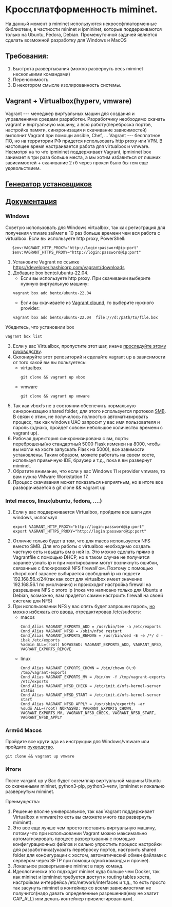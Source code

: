 # Кроссплатформенность miminet.
На данный момент в miminet используются некроссфплаторменные библиотеки, в частности mininet и ipmininet, которые поддерживаются только на Ubuntu, Fedora, Debian.
Промежуточной задачей является сделать возможной разработку для Windows и MacOS

## Требования:
1. Быстрота развертывания (можно развернуть весь miminet несколькими командами)
2. Переносимость.
3. В некотором смысле изолированность системы.

## Vagrant + Virtualbox(hyperv, vmware)
Vagrant --- менеджер виртуальных машин для создания и управлениями средами разработки. Разработчику необходимо скачать vagrant и виртуальную машину, а всю работу(переброска портов, настройка памяти, синхронизация и скачивание зависимостей) выполнит Vagrant при помощи ansible, Chef, ... Vagrant --- бесплатное ПО, но на территории РФ придется использовать http proxy или VPN. В настоящее время настраивается работа для virtualbox и vmware. Несмотря на то что ipmininet поддерживает Vagrant, ipmininet box занимает в три раза больше места, а мы хотим избавиться от лишних зависимостей + скачивание 2 гб через прокси было бы тем еще удовольствием.

## [Генератор установщиков](https://github.com/hashicorp/vagrant-installers)
## [Документация](https://developer.hashicorp.com/vagrant/docs)

### Windows
Советую использовать для Windows virtualbox, так как регистрация для получения vmware займет в 10 раз больше времени чем вся работа с virtualbox.
Если вы используете http proxy, PowerShell:
```
   $env:VAGRANT_HTTP_PROXY="http://login:password@ip:port"
   $env:VAGRANT_HTTPS_PROXY="http://login:password@ip:port"
```

1. Установите Vagrant по ссылке https://developer.hashicorp.com/vagrant/downloads
2. Добавьте box bento/ubuntu-22.04.
   - Если вы используете http proxy. При скачивании выберите нужную виртуальную машину:
   ```
   vagrant box add bento/ubuntu-22.04
   ```
   - Если вы cкачиваете из [Vagrant clound](https://app.vagrantup.com/bento/boxes/ubuntu-22.04), то выберите нужного provider:
   ```
   vagrant box add bento/ubuntu-22.04  file:///d:/path/to/file.box
   ```
Убедитесь, что установили box
```
vagrant box list
```
3. Если у вас Virtualbox, пропустите этот шаг, иначе [проследуйте этому руководству](https://developer.hashicorp.com/vagrant/docs/providers/vmware/installation).
4. Склонируйте этот репозиторий и сделайте vagrant up в зависимости от того какой вм вы пользуетесь:
   - virtualbox
     ```
     git clone && vagrant up vbox
     ```
   - vmware
     ```
     git clone && vagrant up vmware
     ```
5. Так как vboxfs не в состоянии обеспечить нормальную синхронизацию shared folder, для этого используется протокол [SMB](https://ru.wikipedia.org/wiki/Server_Message_Block). В связи с этим, не получилось полностью автоматизировать процесс, так как windows UAC запросит у вас имя пользователя и пароль (однако, пройдет совсем небольшое количество времени с vagrant up).
6. Рабочая директория синхронизирована с вм, порты переброшены(но стандартный 5000 Flask изменен на 8000, чтобы вы могли на хосте запускать Flask на 5000), все завимости установлены. Таким образом, можете работать на своем хосте, используя привычную IDE, браузер и т.д., пока в вм развернут miminet.
7. Обратите внимание, что если у вас Windows 11 и provider vmware, то вам нужна VMware Workstation 17.
8. Процесс скачивания может показаться неприятным, но в итоге все разворачивается в git clone && vagrant up
   
### Intel macos, linux(ubuntu, fedora, ....)
1. Если у вас поддерживается Virtualbox, пройдите все шаги для windows, используя
   ```
   export VAGRANT_HTTP_PROXY="http://login:password@ip:port"
   export VAGRANT_HTTPS_PROXY="http://login:password@ip:port"
   ```
2. Отличие только будет в том, что для macos  используется NFS вместо SMB. Для его работы с virtualbox необходимо создать частную сеть и выдать вм в ней ip. Это можно сделать прямо в Vagrantfile с помощью DHCP, но в таком случае не получится заранее узнать ip и при монтировании могут возникнуть ошибки, связанные с блокировкой NFS firewall'ом. Поэтому с помощью dhcpd.conf заранее выбирается свободный ip из подсети 192.168.56.x/24(так как хост для virtualbox имеет значение 192.168.56.1 по умолчанию) и происходит настройка firewall на разрешение NFS с этого ip (пока что написано только для Ubuntu и Debian, возможно, вам придется самим настроить firewall на своей системе для NFS)
3. При использовании NFS у вас опять будет запрошен пароль, [но можно избежать его ввода](https://developer.hashicorp.com/vagrant/docs/synced-folders/nfs#root-privilege-requirement), отредактировав /etc/sudoers:
   - macos
     ```
     Cmnd_Alias VAGRANT_EXPORTS_ADD = /usr/bin/tee -a /etc/exports
     Cmnd_Alias VAGRANT_NFSD = /sbin/nfsd restart
     Cmnd_Alias VAGRANT_EXPORTS_REMOVE = /usr/bin/sed -E -e /*/ d -ibak /etc/exports
     %admin ALL=(root) NOPASSWD: VAGRANT_EXPORTS_ADD, VAGRANT_NFSD, VAGRANT_EXPORTS_REMOVE
     ```
    - linux
      ```
      Cmnd_Alias VAGRANT_EXPORTS_CHOWN = /bin/chown 0\:0 /tmp/vagrant-exports
      Cmnd_Alias VAGRANT_EXPORTS_MV = /bin/mv -f /tmp/vagrant-exports /etc/exports
      Cmnd_Alias VAGRANT_NFSD_CHECK = /etc/init.d/nfs-kernel-server status
      Cmnd_Alias VAGRANT_NFSD_START = /etc/init.d/nfs-kernel-server start
      Cmnd_Alias VAGRANT_NFSD_APPLY = /usr/sbin/exportfs -ar
      %sudo ALL=(root) NOPASSWD: VAGRANT_EXPORTS_CHOWN, VAGRANT_EXPORTS_MV, VAGRANT_NFSD_CHECK, VAGRANT_NFSD_START, VAGRANT_NFSD_APPLY
      ```

### Arm64 Macos
Пройдите все круги ада из инструкции для Windows/vmware или пройдите [рукводство](https://developer.hashicorp.com/vagrant/docs/providers/vmware/installation).
```
git clone && vagrant up vmware
```

### Итоги

После vargant up у Вас будет экземпляр виртуальной машины Ubuntu со скачанными mininet, python3-pip, python3-venv, ipmininet и локально развернутым miminet.

Преимущества:
1. Решение вполне универсальное, так как Vagrant поддерживает Virtualbox и vmware(то есть вы сможете много где развернуть miminet).
2. Это все еще лучше чем просто поставить виртуальную машину, потому что при использовании Vagrant можно максимально автоматизировать процесс развертывания с помощью конфигурационных файлов и сильно упростить процесс настройки для разработчика(указать переброску портов, настроить shared folder для конфигурации с хостом, автоматический обмен файлами с сервером через SFTP при помощи одной команды и прочее).
3. Локальное развертывание mininet в пару команд.
4. Идеологически это подходит mininet куда больше чем Docker, так как mininet и ipmininet требуется доступ к routing tables хоста, настройкам интерфейса /etc/network/interfaces и т.д., то есть просто так засунуть miminet в контейнер со всеми зависимостями не получится(надо давать определенные разрешения(ему не хватит CAP_ALL) или делать контейнер привилегированным).

   
